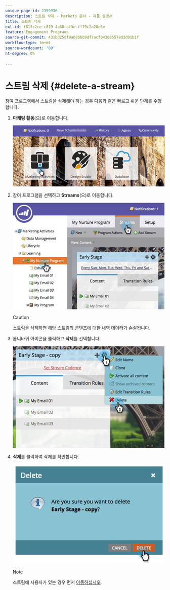 ```yaml
---
unique-page-id: 2359936
description: 스트림 삭제 - Marketo 문서 - 제품 설명서
title: 스트림 삭제
exl-id: f813c2ce-c819-4a38-bf3e-ff79c2a28c6e
feature: Engagement Programs
source-git-commit: 431bd258f9a68bbb9df7acf043085578d3d91b1f
workflow-type: tm+mt
source-wordcount: '89'
ht-degree: 0%

---
```


# 스트림 삭제 {#delete-a-stream}

참여 프로그램에서 스트림을 삭제해야 하는 경우 다음과 같은 빠르고 쉬운 단계를 수행합니다.

1. **마케팅 활동**(으)로 이동합니다.

   ![](assets/login-marketing-activities-1.png)

1. 참여 프로그램을 선택하고 **Streams**(으)로 이동합니다.

   ![](assets/cloneasteam-2.jpg)

   >[!CAUTION]
   >
   >스트림을 삭제하면 해당 스트림의 콘텐츠에 대한 내역 데이터가 손실됩니다.

1. 톱니바퀴 아이콘을 클릭하고 **삭제**&#x200B;를 선택합니다.

   ![](assets/image2014-9-15-17-3a47-3a27.png)

1. **삭제**&#x200B;를 클릭하여 삭제를 확인합니다.

   ![](assets/image2014-9-15-17-3a47-3a31.png)

   >[!NOTE]
   >
   >스트림에 사용자가 있는 경우 먼저 [이동하십시오](/help/marketo/product-docs/core-marketo-concepts/smart-campaigns/program-flow-actions/change-engagement-program-stream.md).
